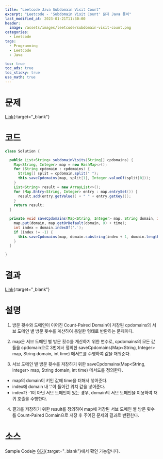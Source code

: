```yaml
---
title: "Leetcode Java Subdomain Visit Count"
excerpt: "Leetcode - 'Subdomain Visit Count' 문제 Java 풀이"
last_modified_at: 2023-01-21T11:30:00
header:
  image: /assets/images/leetcode/subdomain-visit-count.png
categories:
  - Leetcode
tags:
  - Programming
  - Leetcode
  - Java

toc: true
toc_ads: true
toc_sticky: true
use_math: true
---
```

# 문제
[Link](https://leetcode.com/problems/subdomain-visit-count){:target="_blank"}

# 코드
```java
class Solution {

  public List<String> subdomainVisits(String[] cpdomains) {
    Map<String, Integer> map = new HashMap<>();
    for (String cpdomain : cpdomains) {
      String[] split = cpdomain.split(" ");
      this.saveCpdomains(map, split[1], Integer.valueOf(split[0]));
    }
    List<String> result = new ArrayList<>();
    for (Map.Entry<String, Integer> entry : map.entrySet()) {
      result.add(entry.getValue() + " " + entry.getKey());
    }
    return result;
  }

  private void saveCpdomains(Map<String, Integer> map, String domain, int time) {
    map.put(domain, map.getOrDefault(domain, 0) + time);
    int index = domain.indexOf('.');
    if (index != -1) {
      this.saveCpdomains(map, domain.substring(index + 1, domain.length()), time);
    }
  }

}
```

# 결과
[Link](https://leetcode.com/problems/subdomain-visit-count/submissions/882143428/){:target="_blank"}

# 설명
1. 방문 횟수와 도메인이 이어진 Count-Paired Domain이 저장된 cpdomains의 서브 도메인 별 방문 횟수를 계산하여 동일한 형태로 반환하는 문제이다.

2. map은 서브 도메인 별 방문 횟수를 계산하기 위한 변수로, cpdomains의 모든 값들을 cpdomain으로 3번에서 정의한 saveCpdomains(Map<String, Integer> map, String domain, int time) 메서드를 수행하여 값을 채워준다.

3. 서브 도메인 별 방문 횟수를 저장하기 위한 saveCpdomains(Map<String, Integer> map, String domain, int time) 메서드를 정의한다.
- map의 domain이 키인 값에 time을 더해서 넣어준다.
- index에 domain 내 '.'이 들어간 위치 값을 넣어준다.
- index가 -1이 아닌 서브 도메인이 있는 경우, domain의 서브 도메인을 이용하여 재귀 호출을 수행한다.

4. 결과를 저장하기 위한 result를 정의하여 map에 저장된 서브 도메인 별 방문 횟수를 Count-Paired Domain으로 저장 후 주어진 문제의 결과로 반환한다.

# 소스
Sample Code는 [여기](https://github.com/GracefulSoul/leetcode/blob/master/src/main/java/gracefulsoul/problems/SubdomainVisitCount.java){:target="_blank"}에서 확인 가능합니다.